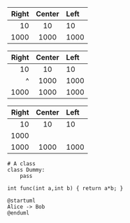 | Right | Center | Left  |
| ----: | :----: | :---- |
| 10    | 10     | 10    |
| 1000  | 1000   | 1000  |


| Right | Center | Left  |
| ----: | :----: | :---- |
| 10    | 10     | 10    |
| ^     | 1000   | 1000  |
| 1000  | 1000   | 1000  |


| Right | Center | Left  |
| ----: | :----: | :---- |
| 10    | 10     | 10    |
| 1000  |||
| 1000  | 1000   | 1000  |


~~~~~~~~~~~~~{.py}
# A class
class Dummy:
    pass
~~~~~~~~~~~~~


~~~~~~~~~~~~~~~{.c}
int func(int a,int b) { return a*b; }
~~~~~~~~~~~~~~~


```plantuml
@startuml
Alice -> Bob
@enduml
```
